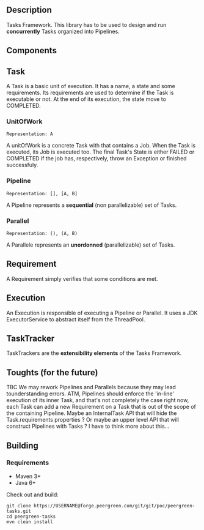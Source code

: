 Description
-----------

Tasks Framework.
This library has to be used to design and run **concurrently** Tasks organized into Pipelines.


Components
--------

## Task
A Task is a basic unit of execution.
It has a name, a state and some requirements.
Its requirements are used to determine if the Task is executable or not.
At the end of its execution, the state move to COMPLETED.

### UnitOfWork
    Representation: A
A unitOfWork is a concrete Task with that contains a Job.
When the Task is executed, its Job is executed too.
The final Task's State is either FAILED or COMPLETED if the job has, respectively, throw an Exception
or finished successfuly.

### Pipeline
    Representation: [], [A, B]
A Pipeline represents a **sequential** (non parallelizable) set of Tasks.

### Parallel
    Representation: (), (A, B)
A Parallele represents an **unordonned** (parallelizable) set of Tasks.

## Requirement
A Requirement simply verifies that some conditions are met.

## Execution
An Execution is responsible of executing a Pipeline or Parallel.
It uses a JDK ExecutorService to abstract itself from the ThreadPool.

## TaskTracker
TaskTrackers are the **extensibility elements** of the Tasks Framework.

Toughts (for the future)
--------

TBC
We may rework Pipelines and Parallels because they may lead tounderstanding errors.
ATM, Pipelines should enforce the 'in-line' execution of its inner Task, and that's not completely the case right now,
each Task can add a new Requirement on a Task that is out of the scope of the containing Pipeline.
Maybe an InternalTask API that will hide the Task.requirements properties ?
Or maybe an upper level API that will construct Pipelines with Tasks ?
I have to think more about this...

Building
--------

### Requirements

* Maven 3+
* Java 6+

Check out and build:

    git clone https://USERNAME@forge.peergreen.com/git/git/poc/peergreen-tasks.git
    cd peergreen-tasks
    mvn clean install
